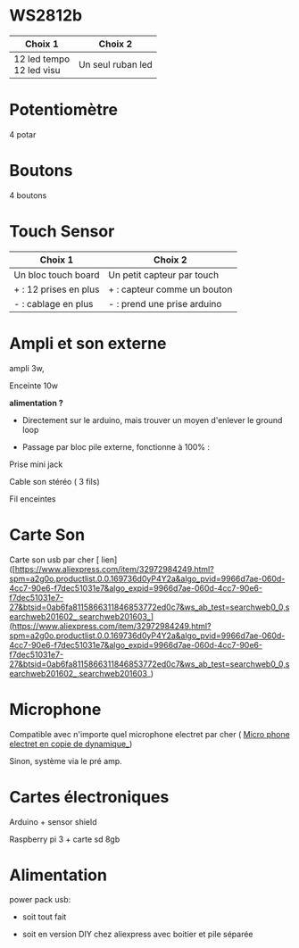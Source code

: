 # WS2812b

| Choix 1                      | Choix 2           |
| ---------------------------- | ----------------- |
| 12 led tempo<br/>12 led visu | Un seul ruban led |

# Potentiomètre

4 potar

# Boutons

4 boutons

# Touch Sensor

| Choix 1               | Choix 2                     |
| --------------------- | --------------------------- |
| Un bloc touch board   | Un petit capteur par touch  |
| + : 12 prises en plus | + : capteur comme un bouton |
| - : cablage en plus   | - : prend une prise arduino |

# Ampli et son externe

ampli 3w, 

Enceinte 10w

**alimentation ?**

* Directement sur le arduino, mais trouver un moyen d'enlever le ground loop

* Passage par bloc pile externe, fonctionne à 100% : 

Prise mini jack

Cable son stéréo ( 3 fils)

Fil enceintes

# Carte Son

Carte son usb par cher [ lien]([https://www.aliexpress.com/item/32972984249.html?spm=a2g0o.productlist.0.0.169736d0yP4Y2a&algo_pvid=9966d7ae-060d-4cc7-90e6-f7dec51031e7&algo_expid=9966d7ae-060d-4cc7-90e6-f7dec51031e7-27&btsid=0ab6fa8115866311846853772ed0c7&ws_ab_test=searchweb0_0,searchweb201602_,searchweb201603_](https://www.aliexpress.com/item/32972984249.html?spm=a2g0o.productlist.0.0.169736d0yP4Y2a&algo_pvid=9966d7ae-060d-4cc7-90e6-f7dec51031e7&algo_expid=9966d7ae-060d-4cc7-90e6-f7dec51031e7-27&btsid=0ab6fa8115866311846853772ed0c7&ws_ab_test=searchweb0_0,searchweb201602_,searchweb201603_)

# Microphone

Compatible avec n'importe quel microphone electret par cher ( [Micro phone electret en copie de dynamique_](https://www.aliexpress.com/item/32821166167.html?spm=a2g0o.productlist.0.0.468d172epWhKzG&algo_pvid=4e288ade-0fa0-4313-a137-0b213bea4817&algo_expid=4e288ade-0fa0-4313-a137-0b213bea4817-6&btsid=0ab6d59515865524579532930ecf04&ws_ab_test=searchweb0_0,searchweb201602_,searchweb201603_))

Sinon, système via le pré amp.

# Cartes électroniques

Arduino + sensor shield

Raspberry pi 3 + carte sd 8gb

# Alimentation

power pack usb:

* soit tout fait

* soit en version DIY chez aliexpress avec boitier et pile séparée
